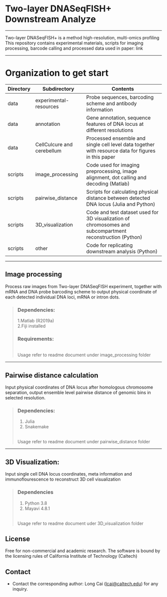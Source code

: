 # Two-layer DNASeqFISH+ Downstream Analyze
***
Two-layer DNASeqFISH+ is a method high-resolution, multi-omics profiling 
<br>
This repository contains experimental materials, scripts for imaging processing, barcode calling and processed data used in paper: link
***
# Organization to get start
| Directory | Subdirectory               | Contents                                                                                                  |
|-----------|----------------------------|-----------------------------------------------------------------------------------------------------------|
| data      | experimental-resources     | Probe sequences, barcoding scheme and antibody information                                                |
| data      | annotation                 | Gene annotation, sequence features of DNA locus at different resolutions                                  |
| data      | CellCulcure and cerebellum | Processed ensemble and single cell level data together with resource data for figures in this paper       |
| scripts   | image_processing           | Code used for imaging preprocessing, image alignment, dot calling and decoding (Matlab)                   |
| scripts   | pairwise_distance          | Scripts for calculating physical distance between detected DNA locus (Julia and Python)                   |
| scripts   | 3D_visualization           | Code and test dataset used for 3D visualization of chromosomes and subcompartment reconstruction (Python) |
| scripts   | other                      | Code for replicating downstream analysis (Python)                                                         |

***
## Image processing
Process raw images from Two-layer DNASeqFISH experiment, together with mRNA and DNA probe barcoding scheme to output physical coordinate of each detected individual DNA loci, mRNA or intron dots.
> ### Dependencies:
> 1.Matlab (R2019a)
> <br>
> 2.Fiji installed
> ### Requirements:
> 
> 
> <br>
> Usage refer to readme document under image_processing folder

***
## Pairwise distance calculation
Input physical coordinates of DNA locus after homologous chromosome separation, output ensemble level pairwise distance of genomic bins in selected resolution.
> ### Dependencies:
> 1. Julia
> 2. Snakemake
> <br>
>Usage refer to readme document under pairwise_distance folder

***
## 3D Visualization:
Input single cell DNA locus coordinates, meta information and immunoflourescence to reconstruct 3D cell visualization
> ### Dependencies
> 1. Python 3.8
> 2. Mayavi 4.8.1
><br>
>Usage refer to readme document uder 3D_visualization folder

## License
Free for non-commercial and academic research. The software is bound by the licensing rules of California Institute of Technology (Caltech)

## Contact
* Contact the corresponding author: Long Cai (lcai@caltech.edu) for any inquiry.





